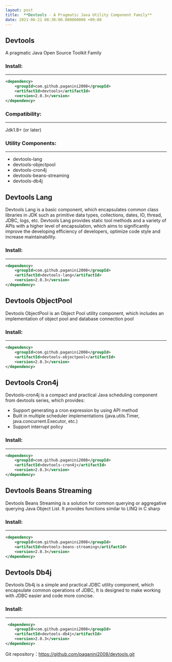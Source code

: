 ```yaml
---
layout: post
title:  **Devtools - A Pragmatic Java Utility Component Family**
date: 2021-06-21 08:30:00.000000000 +09:00
---
```


## **Devtools**
A pragmatic Java Open Source Toolkit Family
### **Install:**
------------------------------
``` xml
<dependency>
	<groupId>com.github.paganini2008</groupId>
	<artifactId>devtools</artifactId>
	<version>2.0.3</version>
</dependency>
```

### **Compatibility:**
---------------------------
Jdk1.8+ (or later)

### **Utility Components:**
-----------------------------
- devtools-lang
- devtools-objectpool
- devtools-cron4j
- devtools-beans-streaming
- devtools-db4j



## **Devtools Lang**
Devtools Lang is a basic component, which encapsulates common class libraries in JDK such as primitive data types, collections, dates, IO, thread, JDBC, logs, etc. Devtools Lang provides static tool methods and a variety of APIs with a higher level of encapsulation, which aims to significantly improve the developing efficiency of developers, optimize code style and increase maintainability.

### **Install:**
-------------------------------
``` xml
<dependency>
	<groupId>com.github.paganini2008</groupId>
	<artifactId>devtools-lang</artifactId>
	<version>2.0.3</version>
</dependency>
```

## **Devtools ObjectPool**
Devtools ObjectPool is an Object Pool utility component, which includes an implementation of object pool and database connection pool

### **Install:**
-------------------------------
``` xml
<dependency>
	<groupId>com.github.paganini2008</groupId>
	<artifactId>devtools-objectpool</artifactId>
	<version>2.0.3</version>
</dependency>
```

## **Devtools Cron4j**
Devtools-cron4j is a compact and practical Java scheduling  component from devtools series, which provides:
- Support generating a cron expression by using API method
- Built in multiple scheduler implementations (java.utils.Timer, java.concurrent.Executor, etc.)
- Support interrupt policy

### **Install:**
-------------------------------
``` xml
<dependency>
	<groupId>com.github.paganini2008</groupId>
	<artifactId>devtools-cron4j</artifactId>
	<version>2.0.3</version>
</dependency>
```

## **Devtools Beans Streaming**
Devtools Beans Streaming is a solution for common querying or aggregative querying Java Object List. It provides functions similar to LINQ in C sharp

### **Install:**
-------------------------------
``` xml
<dependency>
	<groupId>com.github.paganini2008</groupId>
	<artifactId>devtools-beans-streaming</artifactId>
	<version>2.0.3</version>
</dependency>
```

## **Devtools Db4j**
Devtools Db4j is a simple and practical JDBC utility component, which encapsulate common operations of JDBC, It is designed to make working with JDBC easier and code more concise.

### **Install:**
-------------------------------
``` xml
 <dependency>
	<groupId>com.github.paganini2008</groupId>
	<artifactId>devtools-db4j</artifactId>
	<version>2.0.3</version>
</dependency>
```

Git repository：https://github.com/paganini2008/devtools.git